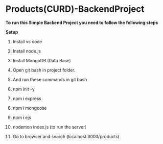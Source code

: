 # Products(CURD)-BackendProject 

**To run this Simple Backend Project you need to follow the following steps**

**Setup**
1. Install vs code
2. Install node.js
3. Install MongoDB (Data Base)

1. Open git bash in project folder.
2. And  run these commands in git bash
3. npm init -y
4. npm i express
5. npm i mongoose
6. npm i ejs
7. nodemon index.js (to run the server) 
8. Go to browser and search (localhost:3000/products)





